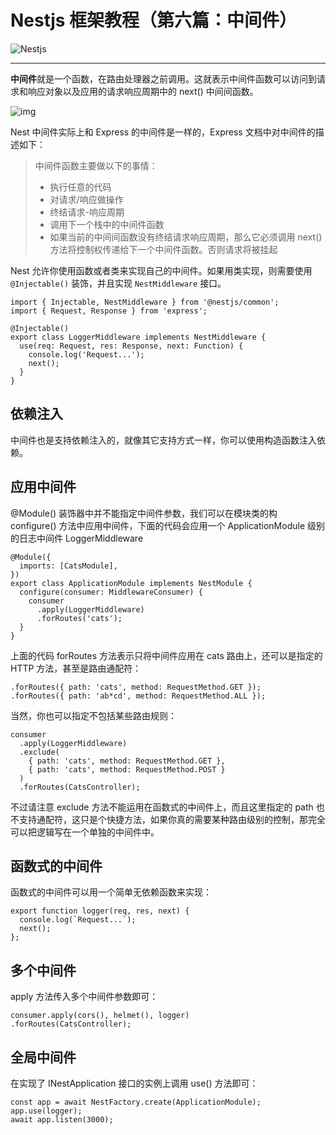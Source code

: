 # Nestjs 框架教程（第六篇：中间件）

![Nestjs](https://image.yoouu.cn/sunseekerx/back-end/nestjs/nestjs-logo.png)

---

**中间件**就是一个函数，在路由处理器之前调用。这就表示中间件函数可以访问到请求和响应对象以及应用的请求响应周期中的 next() 中间间函数。

![img](https://image.yoouu.cn/sunseekerx/back-end/nestjs/5d19e2f1938ef39341.png)

Nest 中间件实际上和 Express 的中间件是一样的，Express 文档中对中间件的描述如下：

> 中间件函数主要做以下的事情：
>
> - 执行任意的代码
> - 对请求/响应做操作
> - 终结请求-响应周期
> - 调用下一个栈中的中间件函数
> - 如果当前的中间间函数没有终结请求响应周期，那么它必须调用 next() 方法将控制权传递给下一个中间件函数。否则请求将被挂起

Nest 允许你使用函数或者类来实现自己的中间件。如果用类实现，则需要使用 `@Injectable()` 装饰，并且实现 `NestMiddleware` 接口。

```
import { Injectable, NestMiddleware } from '@nestjs/common';
import { Request, Response } from 'express';

@Injectable()
export class LoggerMiddleware implements NestMiddleware {
  use(req: Request, res: Response, next: Function) {
    console.log('Request...');
    next();
  }
}
```

## 依赖注入

中间件也是支持依赖注入的，就像其它支持方式一样，你可以使用构造函数注入依赖。

## 应用中间件

@Module() 装饰器中并不能指定中间件参数，我们可以在模块类的构 configure() 方法中应用中间件，下面的代码会应用一个 ApplicationModule 级别的日志中间件 LoggerMiddleware

```
@Module({
  imports: [CatsModule],
})
export class ApplicationModule implements NestModule {
  configure(consumer: MiddlewareConsumer) {
    consumer
      .apply(LoggerMiddleware)
      .forRoutes('cats');
  }
}
```

上面的代码 forRoutes 方法表示只将中间件应用在 cats 路由上，还可以是指定的 HTTP 方法，甚至是路由通配符：

```
.forRoutes({ path: 'cats', method: RequestMethod.GET });
.forRoutes({ path: 'ab*cd', method: RequestMethod.ALL });
```

当然，你也可以指定不包括某些路由规则：

```
consumer
  .apply(LoggerMiddleware)
  .exclude(
    { path: 'cats', method: RequestMethod.GET },
    { path: 'cats', method: RequestMethod.POST }
  )
  .forRoutes(CatsController);
```

不过请注意 exclude 方法不能运用在函数式的中间件上，而且这里指定的 path 也不支持通配符，这只是个快捷方法，如果你真的需要某种路由级别的控制，那完全可以把逻辑写在一个单独的中间件中。

## 函数式的中间件

函数式的中间件可以用一个简单无依赖函数来实现：

```
export function logger(req, res, next) {
  console.log(`Request...`);
  next();
};
```

## 多个中间件

apply 方法传入多个中间件参数即可：

```
consumer.apply(cors(), helmet(), logger)
.forRoutes(CatsController);
```

## 全局中间件

在实现了 INestApplication 接口的实例上调用 use() 方法即可：

```
const app = await NestFactory.create(ApplicationModule);
app.use(logger);
await app.listen(3000);
```
